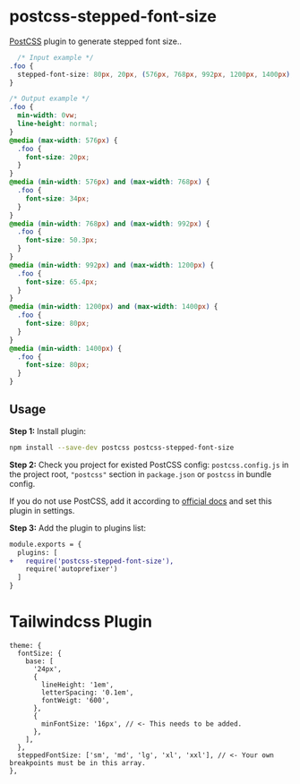 # postcss-stepped-font-size

[PostCSS] plugin to generate stepped font size..

[PostCSS]: https://github.com/postcss/postcss

```css
  /* Input example */
.foo {
  stepped-font-size: 80px, 20px, (576px, 768px, 992px, 1200px, 1400px);
}
```

```css
/* Output example */
.foo {
  min-width: 0vw;
  line-height: normal;
}
@media (max-width: 576px) {
  .foo {
    font-size: 20px;
  }
}
@media (min-width: 576px) and (max-width: 768px) {
  .foo {
    font-size: 34px;
  }
}
@media (min-width: 768px) and (max-width: 992px) {
  .foo {
    font-size: 50.3px;
  }
}
@media (min-width: 992px) and (max-width: 1200px) {
  .foo {
    font-size: 65.4px;
  }
}
@media (min-width: 1200px) and (max-width: 1400px) {
  .foo {
    font-size: 80px;
  }
}
@media (min-width: 1400px) {
  .foo {
    font-size: 80px;
  }
}
```

## Usage

**Step 1:** Install plugin:

```sh
npm install --save-dev postcss postcss-stepped-font-size
```

**Step 2:** Check you project for existed PostCSS config: `postcss.config.js`
in the project root, `"postcss"` section in `package.json`
or `postcss` in bundle config.

If you do not use PostCSS, add it according to [official docs]
and set this plugin in settings.

**Step 3:** Add the plugin to plugins list:

```diff
module.exports = {
  plugins: [
+   require('postcss-stepped-font-size'),
    require('autoprefixer')
  ]
}
```

[official docs]: https://github.com/postcss/postcss#usage

# Tailwindcss Plugin
```
theme: {
  fontSize: {
    base: [
      '24px',
      {
        lineHeight: '1em',
        letterSpacing: '0.1em',
        fontWeigt: '600',
      },
      {
        minFontSize: '16px', // <- This needs to be added.
      },
    ],
  },
  steppedFontSize: ['sm', 'md', 'lg', 'xl', 'xxl'], // <- Your own breakpoints must be in this array.
},
```
